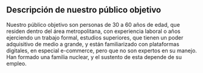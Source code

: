## Descripción de nuestro público objetivo

Nuestro público objetivo son personas de 30 a 60 años de edad, que residen dentro del área metropolitana, con experiencia laboral o años ejerciendo un trabajo formal, estudios superiores, que tienen un poder adquisitivo de medio a grande, y están familiarizado con plataformas digitales, en especial e-commerce, pero que no son expertos en su manejo. Han formado una familia nuclear, y el sustento de esta depende de su empleo. 
